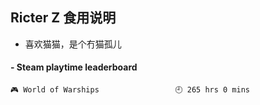 ## Ricter Z 食用说明
- 喜欢猫猫，是个冇猫孤儿

<!-- steam-box start -->
#### - Steam playtime leaderboard
```text
🎮 World of Warships                 🕘 265 hrs 0 mins
```
<!-- Powered by https://github.com/YouEclipse/steam-box . -->
<!-- steam-box end -->
